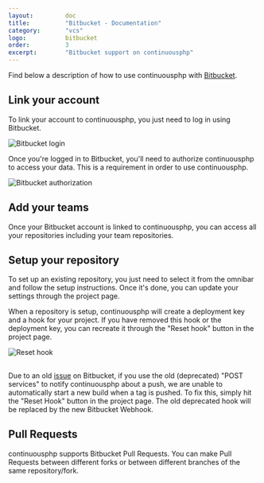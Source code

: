 ```yaml
---
layout:         doc
title:          "Bitbucket - Documentation"
category:       "vcs"
logo:           bitbucket
order:          3
excerpt:        "Bitbucket support on continuousphp"
---
```


Find below a description of how to use continuousphp with [Bitbucket](https://bitbucket.org).

## Link your account
To link your account to continuousphp, you just need to log in using Bitbucket.

![Bitbucket login](/assets/doc/vcs/login.png)

Once you're logged in to Bitbucket, you'll need to authorize continuousphp to access your data. This is a requirement
in order to use continuousphp.

![Bitbucket authorization](/assets/doc/vcs/bitbucket/authorize.png)

## Add your teams
Once your Bitbucket account is linked to continuousphp, you can access all your repositories including
your team repositories.

## Setup your repository
To set up an existing repository, you just need to select it from the omnibar and follow the setup instructions.
Once it's done, you can update your settings through the project page.

When a repository is setup, continuousphp will create a deployment key and a hook for your project. If you have removed
this hook or the deployment key, you can recreate it through the "Reset hook" button in the project page.

![Reset hook](/assets/doc/vcs/reset-hook.png)

<div class="row panel callout warning clearfix">
  <h2 class="left"><i class="fa fa-exclamation-triangle"></i></h2>
  Due to an old
  <a href="https://bitbucket.org/master/issue/5938/include-branch-and-tag-information-for" target="_blank">issue</a>
  on Bitbucket, if you use the old (deprecated) "POST services" to notify continuousphp about a push, we are unable to automatically
  start a new build when a tag is pushed.
  To fix this, simply hit the "Reset Hook" button in the project page. The old deprecated hook will be replaced by the new Bitbucket
  Webhook.
</div>

## Pull Requests
continuousphp supports Bitbucket Pull Requests. You can make Pull Requests between different forks or between different branches of
the same repository/fork.
